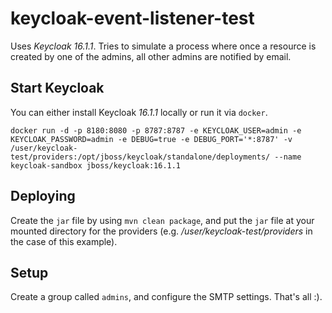 # keycloak-event-listener-test

Uses _Keycloak 16.1.1_.
Tries to simulate a process where once a resource is created by one of the admins, all other admins are notified by email.

## Start Keycloak

You can either install Keycloak _16.1.1_ locally or run it via `docker`.

```shell
docker run -d -p 8180:8080 -p 8787:8787 -e KEYCLOAK_USER=admin -e KEYCLOAK_PASSWORD=admin -e DEBUG=true -e DEBUG_PORT='*:8787' -v /user/keycloak-test/providers:/opt/jboss/keycloak/standalone/deployments/ --name keycloak-sandbox jboss/keycloak:16.1.1
```

## Deploying

Create the `jar` file by using `mvn clean package`, and put the `jar` file at your mounted directory for the providers (e.g. _/user/keycloak-test/providers_ in the case of this example).

## Setup

Create a group called `admins`, and configure the SMTP settings. That's all :).
